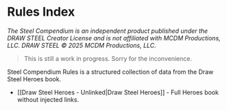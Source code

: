 # Rules Index

_The Steel Compendium is an independent product published under the DRAW STEEL Creator License and is not affiliated with MCDM Productions, LLC. DRAW STEEL © 2025 MCDM Productions, LLC._

> This is still a work in progress.  Sorry for the inconvenience.

Steel Compendium Rules is a structured collection of data from the Draw Steel Heroes book.

- [[Draw Steel Heroes - Unlinked|Draw Steel Heroes]] - Full Heroes book without injected links.
